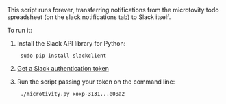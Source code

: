 
This script runs forever, transferring notifications from the microtovity todo spreadsheet (on the slack notifications tab) to Slack itself.

To run it:

1. Install the Slack API library for Python:

        sudo pip install slackclient

2. [Get a Slack authentication token](https://api.slack.com/docs/oauth-test-tokens)

3. Run the script passing your token on the command line:

        ./microtivity.py xoxp-3131...e08a2

